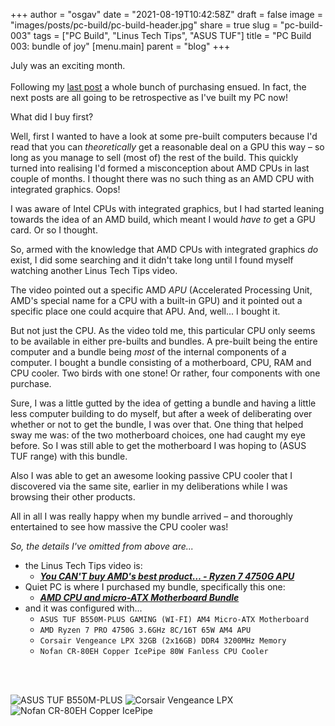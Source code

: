 
+++
author = "osgav"
date = "2021-08-19T10:42:58Z"
draft = false
image = "images/posts/pc-build/pc-build-header.jpg"
share = true
slug = "pc-build-003"
tags = ["PC Build", "Linus Tech Tips", "ASUS TUF"]
title = "PC Build 003: bundle of joy"
[menu.main]
parent = "blog"
+++
 

July was an exciting month.
<br><br>
Following my [last post](/blog/pc-build-002.html) a whole bunch of purchasing ensued. In fact, the next posts are all going to be retrospective as I've built my PC now!

<!--more-->

What did I buy first? 

Well, first I wanted to have a look at some pre-built computers because I'd read that you can *theoretically* get a reasonable deal on a GPU this way – so long as you manage to sell (most of) the rest of the build. This quickly turned into realising I'd formed a misconception about AMD CPUs in last couple of months. I thought there was no such thing as an AMD CPU with integrated graphics. Oops!

I was aware of Intel CPUs with integrated graphics, but I had started leaning towards the idea of an AMD build, which meant I would *have to* get a GPU card. Or so I thought. 

So, armed with the knowledge that AMD CPUs with integrated graphics *do* exist, I did some searching and it didn't take long until I found myself watching another Linus Tech Tips video.

The video pointed out a specific AMD *APU* (Accelerated Processing Unit, AMD's special name for a CPU with a built-in GPU) and it pointed out a specific place one could acquire that APU. And, well... I bought it. 

But not just the CPU. As the video told me, this particular CPU only seems to be available in either pre-builts and bundles. A pre-built being the entire computer and a bundle being *most* of the internal components of a computer. I bought a bundle consisting of a motherboard, CPU, RAM and CPU cooler. Two birds with one stone! Or rather, four components with one purchase.

Sure, I was a little gutted by the idea of getting a bundle and having a little less computer building to do myself, but after a week of deliberating over whether or not to get the bundle, I was over that. One thing that helped sway me was: of the two motherboard choices, one had caught my eye before. So I was still able to get the motherboard I was hoping to (ASUS TUF range) with this bundle.

Also I was able to get an awesome looking passive CPU cooler that I discovered via the same site, earlier in my deliberations while I was browsing their other products. 

All in all I was really happy when my bundle arrived – and thoroughly entertained to see how massive the CPU cooler was!

*So, the details I've omitted from above are...*

- the Linus Tech Tips video is:
  - ***[You CAN'T buy AMD's best product… - Ryzen 7 4750G APU](https://www.youtube.com/watch?v=asz4v4bH8bE)***
- Quiet PC is where I purchased my bundle, specifically this one:
  - ***[AMD CPU and micro-ATX Motherboard Bundle](https://www.quietpc.com/sys-bundle-ryzen-uatx)***
- and it was configured with...
  - `ASUS TUF B550M-PLUS GAMING (WI-FI) AM4 Micro-ATX Motherboard`
  - `AMD Ryzen 7 PRO 4750G 3.6GHz 8C/16T 65W AM4 APU`
  - `Corsair Vengeance LPX 32GB (2x16GB) DDR4 3200MHz Memory`
  - `Nofan CR-80EH Copper IcePipe 80W Fanless CPU Cooler`

<br><br>

![ASUS TUF B550M-PLUS](/images/posts/pc-build/motherboard.jpg "ASUS TUF B550M-PLUS")
![Corsair Vengeance LPX](/images/posts/pc-build/ram.jpg "Corsair Vengeance LPX")
![Nofan CR-80EH Copper IcePipe](/images/posts/pc-build/cooler.jpg "Nofan CR-80EH Copper IcePipe")
